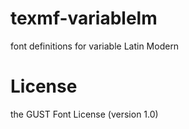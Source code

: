 # texmf-variablelm
font definitions for variable Latin Modern

# License
the GUST Font License (version 1.0)

